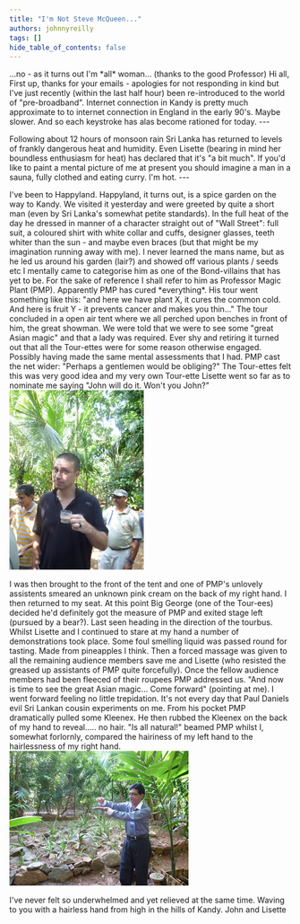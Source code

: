 ```yaml
---
title: "I'm Not Steve McQueen..."
authors: johnnyreilly
tags: []
hide_table_of_contents: false
---
```

...no - as it turns out I'm \*all\* woman... (thanks to the good Professor) Hi all, First up, thanks for your emails - apologies for not responding in kind but I've just recently (within the last half hour) been re-introduced to the world of "pre-broadband". Internet connection in Kandy is pretty much approximate to to internet connection in England in the early 90's. Maybe slower. And so each keystroke has alas become rationed for today. ---

 Following about 12 hours of monsoon rain Sri Lanka has returned to levels of frankly dangerous heat and humidity. Even Lisette (bearing in mind her boundless enthusiasm for heat) has declared that it's "a bit much". If you'd like to paint a mental picture of me at present you should imagine a man in a sauna, fully clothed and eating curry. I'm hot. ---

 I've been to Happyland. Happyland, it turns out, is a spice garden on the way to Kandy. We visited it yesterday and were greeted by quite a short man (even by Sri Lanka's somewhat petite standards). In the full heat of the day he dressed in manner of a character straight out of "Wall Street": full suit, a coloured shirt with white collar and cuffs, designer glasses, teeth whiter than the sun - and maybe even braces (but that might be my imagination running away with me). I never learned the mans name, but as he led us around his garden (lair?) and showed off various plants / seeds etc I mentally came to categorise him as one of the Bond-villains that has yet to be. For the sake of reference I shall refer to him as Professor Magic Plant (PMP). Apparently PMP has cured \*everything\*. His tour went something like this: "and here we have plant X, it cures the common cold. And here is fruit Y - it prevents cancer and makes you thin..." The tour concluded in a open air tent where we all perched upon benches in front of him, the great showman. We were told that we were to see some "great Asian magic" and that a lady was required. Ever shy and retiring it turned out that all the Tour-ettes were for some reason otherwise engaged. Possibly having made the same mental assessments that I had. PMP cast the net wider: "Perhaps a gentlemen would be obliging?" The Tour-ettes felt this was very good idea and my very own Tour-ette Lisette went so far as to nominate me saying "John will do it. Won't you John?" ![](P1000755.JPG)

 I was then brought to the front of the tent and one of PMP's unlovely assistents smeared an unknown pink cream on the back of my right hand. I then returned to my seat. At this point Big George (one of the Tour-ees) decided he'd definitely got the measure of PMP and exited stage left (pursued by a bear?). Last seen heading in the direction of the tourbus. Whilst Lisette and I continued to stare at my hand a number of demonstrations took place. Some foul smelling liquid was passed round for tasting. Made from pineapples I think. Then a forced massage was given to all the remaining audience members save me and Lisette (who resisted the greased up assistants of PMP quite forcefully). Once the fellow audience members had been fleeced of their roupees PMP addressed us. "And now is time to see the great Asian magic... Come forward" (pointing at me). I went forward feeling no little trepidation. It's not every day that Paul Daniels evil Sri Lankan cousin experiments on me. From his pocket PMP dramatically pulled some Kleenex. He then rubbed the Kleenex on the back of my hand to reveal..... no hair. "Is all natural!" beamed PMP whilst I, somewhat forlornly, compared the hairiness of my left hand to the hairlessness of my right hand. ![](P1000756.JPG)

 I've never felt so underwhelmed and yet relieved at the same time. Waving to you with a hairless hand from high in the hills of Kandy. John and Lisette
